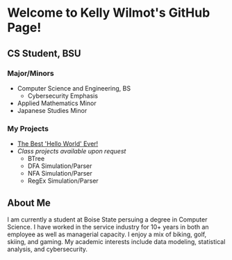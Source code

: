 # Welcome to Kelly Wilmot's GitHub Page!
## CS Student, BSU

### Major/Minors
* Computer Science and Engineering, BS
  * Cybersecurity Emphasis
* Applied Mathematics Minor
* Japanese Studies Minor

### My Projects
* [The Best 'Hello World' Ever!](https://github.com/kcwilmot/hello-world/)
* *Class projects available upon request*
  * BTree
  * DFA Simulation/Parser
  * NFA Simulation/Parser
  * RegEx Simulation/Parser
  
## About Me
I am currently a student at Boise State persuing a degree in Computer Science. I have worked in the service industry for 10+ years in both an employee as well as managerial capacity. I enjoy a mix of biking, golf, skiing, and gaming. My academic interests include data modeling, statistical analysis, and cybersecurity.
